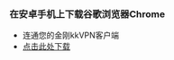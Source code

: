 ### 在安卓手机上下载谷歌浏览器Chrome
- 连通您的金刚kkVPN客户端
- [点击此处下载](https://play.google.com/store/apps/details?id=com.android.chrome&hl=zh&referrer=utm_source%3Dgoogle%26utm_medium%3Dorganic%26utm_term%3D%E8%B0%B7%E6%AD%8C%E6%B5%8F%E8%A7%88%E5%99%A8%E5%AE%89%E5%8D%93%E7%89%88%E4%B8%8B%E8%BD%BD&pcampaignid=APPU_1_g0zBXZK9H7zE0PEPlq6ZmAo)


